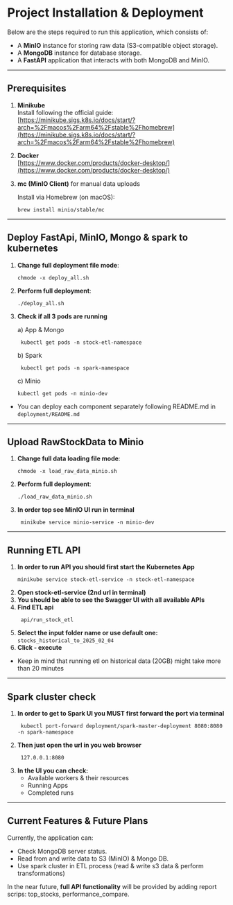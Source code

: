 # Project Installation & Deployment

Below are the steps required to run this application, which consists of:
- A **MinIO** instance for storing raw data (S3-compatible object storage).
- A **MongoDB** instance for database storage.
- A **FastAPI** application that interacts with both MongoDB and MinIO.

---

## Prerequisites

1. **Minikube**  
   Install following the official guide:  
   [https://minikube.sigs.k8s.io/docs/start/?arch=%2Fmacos%2Farm64%2Fstable%2Fhomebrew](https://minikube.sigs.k8s.io/docs/start/?arch=%2Fmacos%2Farm64%2Fstable%2Fhomebrew)

2. **Docker**  
   [https://www.docker.com/products/docker-desktop/](https://www.docker.com/products/docker-desktop/)

3. **mc (MinIO Client)** for manual data uploads

    Install via Homebrew (on macOS):
    
    ```
    brew install minio/stable/mc
    ```

---
## Deploy FastApi, MinIO, Mongo & spark to kubernetes
1. **Change full deployment file mode**:
    
    ```
    chmode -x deploy_all.sh
    ```
2. **Perform full deployment**:
    
    ```
    ./deploy_all.sh
    ```
3. **Check if all 3 pods are running**
    
   a) App & Mongo
   ```
    kubectl get pods -n stock-etl-namespace
    ```
   b) Spark
   ```
    kubectl get pods -n spark-namespace
    ```
   c) Minio
    ```
    kubectl get pods -n minio-dev
    ```
* You can deploy each component separately following README.md in `deployment/README.md`

---
## Upload RawStockData to Minio
1. **Change full data loading file mode**:
    ```
    chmode -x load_raw_data_minio.sh
    ```
2. **Perform full deployment**:
    ```
    ./load_raw_data_minio.sh
    ```
3. **In order top see MinIO UI run in terminal**
   ```
    minikube service minio-service -n minio-dev
    ```

---
## Running ETL API
1. **In order to run API you should first start the Kubernetes App**
    ```
    minikube service stock-etl-service -n stock-etl-namespace
    ```
2. **Open stock-etl-service (2nd url in terminal)**
3. **You should be able to see the Swagger UI with all available APIs**
4. **Find ETL api**
   ```
    api/run_stock_etl
    ```
5. **Select the input folder name or use default one:** `stocks_historical_to_2025_02_04`
6. **Click - execute**

* Keep in mind that running etl on historical data (20GB) might take more than 20 minutes

---
## Spark cluster check
1. **In order to get to Spark UI you MUST first forward the port via terminal**
   ```
    kubectl port-forward deployment/spark-master-deployment 8080:8080 -n spark-namespace
    ```
2. **Then just open the url in you web browser**
   ```
    127.0.0.1:8080
    ```
3. **In the UI you can check:**
   - Available workers & their resources
   - Running Apps
   - Completed runs

---
## Current Features & Future Plans

Currently, the application can:
- Check MongoDB server status.
- Read from and write data to S3 (MinIO) & Mongo DB.
- Use spark cluster in ETL process (read & write s3 data & perform transformations)

In the near future, **full API functionality** will be provided by adding report scrips: top_stocks, performance_compare.